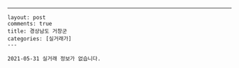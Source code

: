 ---
    layout: post
    comments: true
    title: 경상남도 거창군
    categories: [실거래가]
    ---

    2021-05-31 실거래 정보가 없습니다.

    